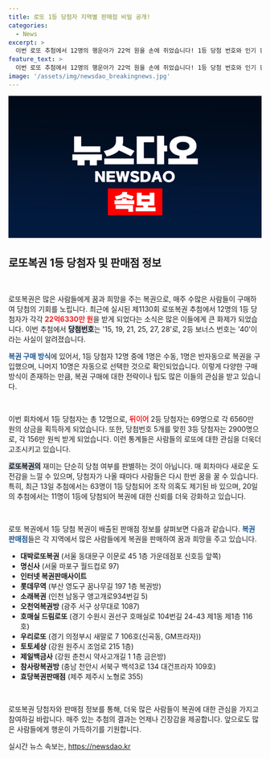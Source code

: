 ```yaml
---
title: 로또 1등 당첨자 지역별 판매점 비밀 공개!
categories:
  - News
excerpt: >
  이번 로또 추첨에서 12명의 행운아가 22억 원을 손에 쥐었습니다! 1등 당첨 번호와 인기 판매점도 공개되며, 로또에 대한 관심이 뜨거운 가운데 조작 의혹도 여전한 상황입니다. 클릭해 자세한 내용을 확인해 보세요!
feature_text: >
  이번 로또 추첨에서 12명의 행운아가 22억 원을 손에 쥐었습니다! 1등 당첨 번호와 인기 판매점도 공개되며, 로또에 대한 관심이 뜨거운 가운데 조작 의혹도 여전한 상황입니다. 클릭해 자세한 내용을 확인해 보세요!
image: '/assets/img/newsdao_breakingnews.jpg'
---
```


<p><img src="/assets/img/newsdao_breakingnews.jpg" alt="flaretime 속보" /></p>

<h2 data-ke-size="size26">로또복권 1등 당첨자 및 판매점 정보</h2>

<p data-ke-size="size16">&nbsp;</p>

<p>로또복권은 많은 사람들에게 꿈과 희망을 주는 복권으로, 매주 수많은 사람들이 구매하여 당첨의 기회를 노립니다. 최근에 실시된 제1130회 로또복권 추첨에서 12명의 1등 당첨자가 각각 <b><span style="color: #ee2323;">22억6330만 원</span></b>을 받게 되었다는 소식은 많은 이들에게 큰 화제가 되었습니다. 이번 추첨에서 <b><span style="background-color: #21538527;">당첨번호</span></b>는 '15, 19, 21, 25, 27, 28'로, 2등 보너스 번호는 '40'이라는 사실이 알려졌습니다.</p>

<p><b><span style="color: #1a5490;">복권 구매 방식</span></b>에 있어서, 1등 당첨자 12명 중에 1명은 수동, 1명은 반자동으로 복권을 구입했으며, 나머지 10명은 자동으로 선택한 것으로 확인되었습니다. 이렇게 다양한 구매 방식이 존재하는 만큼, 복권 구매에 대한 전략이나 팁도 많은 이들의 관심을 받고 있습니다.</p>

<p data-ke-size="size16">&nbsp;</p>

<p>이번 회차에서 1등 당첨자는 총 12명으로, <b><span style="color: #ee2323;">뒤이어</span></b> 2등 당첨자는 69명으로 각 6560만 원의 상금을 획득하게 되었습니다. 또한, 당첨번호 5개를 맞힌 3등 당첨자는 2900명으로, 각 156만 원씩 받게 되었습니다. 이런 통계들은 사람들의 로또에 대한 관심을 더욱더 고조시키고 있습니다.</p>

<p><b><span style="background-color: #21538527;">로또복권의</span></b> 재미는 단순히 당첨 여부를 판별하는 것이 아닙니다. 매 회차마다 새로운 도전감을 느낄 수 있으며, 당첨자가 나올 때마다 사람들은 다시 한번 꿈을 꿀 수 있습니다. 특히, 최근 13일 추첨에서는 63명이 1등 당첨되어 조작 의혹도 제기된 바 있으며, 20일의 추첨에서는 11명이 1등에 당첨되어 복권에 대한 신뢰를 더욱 강화하고 있습니다.</p>

<p data-ke-size="size16">&nbsp;</p>

<p>로또 복권에서 1등 당첨 복권이 배출된 판매점 정보를 살펴보면 다음과 같습니다. <b><span style="color: #1a5490;">복권 판매점</span></b>들은 각 지역에서 많은 사람들에게 복권을 판매하여 꿈과 희망을 주고 있습니다.</p>

<ul>
  <li><b>대박로또복권</b> (서울 동대문구 이문로 45 1층 가운데점포 신호등 앞쪽)</li>
  <li><b>명신사</b> (서울 마포구 월드컵로 97)</li>
  <li><b>인터넷 복권판매사이트</b></li>
  <li><b>롯데무역</b> (부산 영도구 꿈나무길 197 1층 복권방)</li>
  <li><b>소래복권</b> (인천 남동구 앵고개로934번길 5)</li>
  <li><b>오천억복권방</b> (광주 서구 상무대로 1087)</li>
  <li><b>호매실 드림로또</b> (경기 수원시 권선구 호매실로 104번길 24-43 제1동 제1층 116호)</li>
  <li><b>우리로또</b> (경기 의정부시 새말로 7 106호(신곡동, GM프라자))</li>
  <li><b>토토세상</b> (강원 원주시 조엄로 215 1층)</li>
  <li><b>제일백금사</b> (강원 춘천시 약사고개길 1 1층 금은방)</li>
  <li><b>참사랑복권방</b> (충남 천안시 서북구 백석3로 134 대건프라자 109호)</li>
  <li><b>효당복권판매점</b> (제주 제주시 노형로 355)</li>
</ul>

<p data-ke-size="size16">&nbsp;</p>

<p>로또복권 당첨자와 판매점 정보를 통해, 더욱 많은 사람들이 복권에 대한 관심을 가지고 참여하길 바랍니다. 매주 있는 추첨의 결과는 언제나 긴장감을 제공합니다. 앞으로도 많은 사람들에게 행운이 가득하기를 기원합니다. </p>
실시간 뉴스 속보는, <a href="https://newsdao.kr" rel="dofollow">https://newsdao.kr</a>



